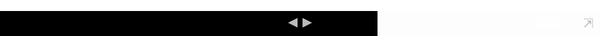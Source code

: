 ```yaml
---
layout: page
title: "what is the cloud"
comments: false
sharing: true
footer: true
---
```


Slides from the "cloud and NGS data analysis" course that we ran on August 2013.

<div id="slides" width="100%" >
  <iframe allowfullscreen mozallowfullscreen webkitallowfullscreen>
    <!DOCTYPE html>
<head>
<meta charset="utf-8">
  <meta name="author" content="Eduardo Pareja-Tobes" />
  <title>the cloud?</title>
  <style type="text/css">
table.sourceCode, tr.sourceCode, td.lineNumbers, td.sourceCode {
  margin: 0; padding: 0; vertical-align: baseline; border: none; }
table.sourceCode { width: 100%; line-height: 100%; }
td.lineNumbers { text-align: right; padding-right: 4px; padding-left: 4px; color: #aaaaaa; border-right: 1px solid #aaaaaa; }
td.sourceCode { padding-left: 5px; }
code > span.kw { color: #007020; font-weight: bold; }
code > span.dt { color: #902000; }
code > span.dv { color: #40a070; }
code > span.bn { color: #40a070; }
code > span.fl { color: #40a070; }
code > span.ch { color: #4070a0; }
code > span.st { color: #4070a0; }
code > span.co { color: #60a0b0; font-style: italic; }
code > span.ot { color: #007020; }
code > span.al { color: #ff0000; font-weight: bold; }
code > span.fu { color: #06287e; }
code > span.er { color: #ff0000; font-weight: bold; }
  </style>
<link href='http://fonts.googleapis.com/css?family=Bitter:400,700,400italic|Open+Sans:300italic,400italic,600italic,400,300,600' rel='stylesheet' type='text/css'>
<style>
  html { background-color: #425331; }
  body { 
    background-color: #f9fcfe; 
    color: #414141;
    text-align: left;
  }
  /* A section is a slide. It's size is 800x600, and this will never change */
  section {

    display: inline-block;
    font-family: Open Sans, sans;
    font-weight: 400;
    font-size: 225%; /* 16 * 2.25 = 36 */
    color: #535353;
  }

  p { margin-bottom: 1.333em; }
  strong { color: #b8913d; } 
  em {  font-weight: 400; color: #121212; }
  code {  font-family: PT Mono; font-size: 76%; }
  address, blockquote, dl, fieldset, p, form, h1, h2, h3, h4, 
  h5, h6, hr, ol, pre, table, ul, dl { 
    vertical-align: middle;
  }
  h1, h2, h3 {
    margin-top:0; margin-bottom:0;
    letter-spacing: -1px;
    text-align: center;
    font-family: Bitter;
    font-weight: normal;
    color: #b8463d;
  }
  h1 {  font-size:2em; padding: 0.6666em 0; }
  h1 { padding-top: 0; }
  h2 {  font-size:1.75em; padding:0.381em 0;  }
  h3 {  
    font-size: 1.5em; 
    padding-top: 0;
    padding-bottom: 0.8888em;
    padding-left: 0;
    padding-right: 0;
    text-align: left; 
  }
  section.titleslide h1 {}
  h1.title { 
    text-align: right;
    font-size: 2.4em;
    font-family: Bitter;
    font-weight: bold; 
    font-style: italic;
    color: #b8913d;
    padding: 0.6666em 0;
    padding-bottom: 0;
  }
    h2.author { 
    font-size: 1.25em;
    font-family: Open Sans;
    text-align: right;
    margin: 0 0 0 0;
    font-weight: 300; color:#266871; 
  }
  h3.date { 
    text-align: right;
    font-size: 1em;
    font-family: Open Sans;
    margin: 0 0 0 0;
    font-weight: 300; font-style: normal;
  }
  ul { list-style-type: round;}
  ol { list-style-type: decimal;}
  ul, ol {
    margin: 10px 10px 10px 80px;
  }
  li { text-align: left; }
  q { quotes: "“" "”" "‘" "’"; }
  blockquote { 
    margin-top: 1.333em;
    padding-top: 1.333em;
    padding-bottom: 1.333em; 
    padding-left: 2em;
    padding-right: 2em;
    font-style: italic;
    text-align: right;
    border-right: 6px solid #b8463d;
    background-color: #f2f2f2;
  }
  a:link {color:#266871; text-decoration: none;}      /* unvisited link */
  a:visited {color:#266871; text-decoration: none;}  /* visited link */
  a:hover {color:#569ca6;}  /* mouse over link */
  a:active {color:#3e7f89;}  /* selected link */

  /* Figures are displayed full-page, with the caption on
     top of the image/video */
  figure {
    background-color: transparent;
    overflow: visible;
  }
  img:first-of-type {
    margin-left: -80px;
    margin-top: -120px;
    position:absolute;
    width: 800px;
    height: 600px;
    top: 0;
    left: 0;
    z-index: -1;
  }
  figure > img {
    width: 800px !important;
    height: 600px !important;
    margin-left: -80px;
    margin-top: -120px;
  }
  figcaption {
    margin: 70px;
  }
  footer {
    position: absolute;
    bottom: 0;
    width: 100%;
    padding: 40px;
    text-align: right;
    background-color: #F3F4F8;
    border-top: 1px solid #CCC;
  }

  /* Transition effect */
  /* Feel free to change the transition effect for original
     animations. See here:
     https://developer.mozilla.org/en/CSS/CSS_transitions
     How to use CSS3 Transitions: */
  section {
      -moz-transition: left 200ms ease-out 0s;
      -webkit-transition: left 200ms ease-out 0s;
      -ms-transition: left 200ms ease-out 0s;
      transition: left 200ms ease-out 0s;
  }

  /* Before */
  section { 

    width: 640px;
    position: absolute;
    height:360px;
    top: 50%; left: 50%;
    margin-left: -320px; margin-top: -180px;
    vertical-align: middle;
    left: -150%; }
  /* Now */
  section[aria-selected] { 
    /* 16:9 640x360 */
    width: 640px;
    position: absolute;
    height:360px;
    top: 50%; left: 50%;
    margin-left: -320px; margin-top: -180px;
    vertical-align: middle;
    display: inline-block;
  }
  /* After */
  section[aria-selected] ~ section { 

    width: 640px;
    position: absolute;
    height:360px;
    top: 50%; left: 50%;
    margin-left: -320px; margin-top: -180px;
    vertical-align: middle;
    left: +150%; 
  }

  /* Incremental elements */

  /* By default, visible */
  .incremental > * { opacity: 1; }

  /* The current item */
  .incremental > *[aria-selected] { color: #b8913d; opacity: 1; font-weight: 500;}

  /* The items to-be-selected */
  .incremental > *[aria-selected] ~ * { opacity: 0.3; }

  /*logos*/
  #logos_div {
    position: absolute;
    
  }
  #ohnoseq_logo_div {}
  #ohnoseq_logo {
    /*6.132867133*/
    height: 20px; width: 123px;
    top:570px;
    left: 730px;
    position: relative;
  }
  #era7_logo_div {}
  #era7_logo {
    /*4.866071429*/
    height: 20px; width: 97px;
    position: relative;
    top: 540px;
    left: 755px;
  }
  #intercrossing_logo {
    /*1.236979167*/
    height: 64px; width: 80px;
    position: relative;  
    top:45px;
    left: 780px;
  }
</style>
</head>
<body>
<section>
  <h1 class="title">the cloud?</h1>
  <h2 class="author"><script type="text/javascript">
                     <!--
                     h='&#x6f;&#104;&#110;&#x6f;&#x73;&#x65;&#x71;&#x75;&#x65;&#110;&#x63;&#x65;&#x73;&#46;&#x63;&#x6f;&#x6d;';a='&#64;';n='&#x65;&#112;&#x61;&#114;&#x65;&#106;&#x61;&#116;&#x6f;&#98;&#x65;&#x73;';e=n+a+h;
                     document.write('<a h'+'ref'+'="ma'+'ilto'+':'+e+'">'+'Eduardo Pareja-Tobes'+'<\/'+'a'+'>');
                     // -->
                     </script><noscript>&#x45;&#100;&#x75;&#x61;&#114;&#100;&#x6f;&#32;&#80;&#x61;&#114;&#x65;&#106;&#x61;&#x2d;&#84;&#x6f;&#98;&#x65;&#x73;&#32;&#40;&#x65;&#112;&#x61;&#114;&#x65;&#106;&#x61;&#116;&#x6f;&#98;&#x65;&#x73;&#32;&#x61;&#116;&#32;&#x6f;&#104;&#110;&#x6f;&#x73;&#x65;&#x71;&#x75;&#x65;&#110;&#x63;&#x65;&#x73;&#32;&#100;&#x6f;&#116;&#32;&#x63;&#x6f;&#x6d;&#x29;</noscript></h2>
  <h3 class="date">today</h3>
</section>
<div id="logos_div">
  <div id="ohnoseq_logo_div">
    <a href="http://ohnosequences.com">
      <img id="ohnoseq_logo" src="ohnoseq-logo.png">
    </a>
  </div>
  </div>
  <div id="era7_logo_div">
    <a href="http://era7bioinformatics.com">
      <img id="era7_logo" src="era7-logo.png">
    </a>
  </div>
  <div id="intercrossing_logo_div">
    <a href="http://intercrossing.wikispaces.com">
      <img id="intercrossing_logo" src="intercrossing-logo.png">
    </a>
  </div>
</div> 
<section class="slide level2">

<h4 id="talk-outline">talk outline</h4>
<p><br\></p>
<p>the <strong>cloud</strong>: what it is, some general implications.</p>
<p>an intro to <strong>EC2</strong> and <strong>S3</strong>: the two canonical services which started all this cloud thing</p>
</section>
<section id="what-cloud-means" class="titleslide slide level1"><h1>what cloud means</h1></section><section id="key-features" class="slide level2">
<h1>4 key features</h1>
<ol class="incremental" type="1">
<li>on-demand</li>
<li>remote/distributed</li>
<li>scalable</li>
<li>measurable</li>
</ol>
</section><section id="on-demand" class="slide level2">
<h1>1. on-demand</h1>
<p>ability to provision resources without <em>human</em> interaction:</p>
<ul>
<li><strong>API</strong>: <strong>A</strong>pplication <strong>P</strong>rogrammer <strong>I</strong>nterface</li>
</ul>
</section><section class="slide level2">

<h3 id="api-what---example">API <em>what?</em> - example:</h3>
<pre class="sourceCode scala"><code class="sourceCode scala"><span class="co">// fake code:</span>
<span class="co">// I want a server</span>
<span class="kw">val</span> server = cloud.<span class="fu">createInstance</span>
<span class="co">// now, create a file there</span>
<span class="kw">val</span> content = <span class="st">&quot;hi cloud!&quot;</span>
<span class="kw">val</span> file = cloud.<span class="fu">createFile</span>(content)</code></pre>
</section><section id="remote-access" class="slide level2">
<h1>2. remote access</h1>
<p>Ability to act on resources from any point inside a <em>network</em></p>
<ul>
<li>actions defined by <strong>API</strong>s</li>
<li><strong>authentication</strong> mechanisms</li>
</ul>
</section><section class="slide level2">

<h3 id="example-again">example again:</h3>
<pre class="sourceCode scala"><code class="sourceCode scala"><span class="co">// restart that server</span>
server.<span class="fu">restart</span>
<span class="co">// get rid of that file</span>
file.<span class="fu">delete</span></code></pre>
</section><section class="slide level2">

<h3 id="how-all-this-works">how all this works?</h3>
<p>you need to represent actions as communication between members of the <strong>network</strong>. How? standard <strong>internet</strong> protocols and conventions</p>
</section><section class="slide level2">

<p>Two key aspects here:</p>
<ul class="incremental">
<li><strong>communication</strong> between: you and the service, different components, …</li>
<li><strong>authentication</strong> me is me, the service is the service</li>
</ul>
</section><section class="slide level2">

<h3 id="communication">communication</h3>
<ul>
<li>network protocols: <strong>HTTP/S</strong></li>
<li>services expose HTTP-based APIs at endpoints (URLs)</li>
</ul>
</section><section class="slide level2">

<h3 id="communication-ii">communication II</h3>
<p>actions are mapped to requests</p>
<ul>
<li>at particular <strong>URLs</strong>: <code>http://cloud.com/datatype/action</code></li>
<li>with particular <strong>params</strong>: <code>POST</code>, <code>GET</code>, <code>?public=true</code></li>
</ul>
</section><section class="slide level2">

<h3 id="authentication">authentication</h3>
<p>actions are signed using <strong>asymmetric-key</strong> encryption.</p>
<p>normally using <a href="https://en.wikibooks.org/wiki/Cryptography/RSA">RSA</a></p>
</section><section class="slide level2">

<h3 id="authentication-ii">authentication II</h3>
<ul>
<li><strong>private</strong> key: <em>encrypt/sign</em></li>
<li><strong>public</strong> key: <em>decrypt/verify</em></li>
</ul>
</section><section class="slide level2">

<h3 id="authentication-iii">authentication III</h3>
<ul>
<li>the <strong>client</strong> signs requests</li>
<li>the <strong>service</strong> verifies requests</li>
</ul>
</section><section class="slide level2">

<h3 id="again-standards">again, standards</h3>
<ul class="incremental">
<li><strong>transport</strong>: rely on standard network protocols: <strong><code>HTTP/S</code></strong>, <strong><code>SSH</code></strong></li>
<li>same for <strong>authentication</strong> and encryption: <strong><code>SSL</code></strong>, <strong><code>RSA</code></strong></li>
</ul>
</section><section class="slide level2">

<h3 id="distributed-i">distributed I</h3>
<pre class="sourceCode scala"><code class="sourceCode scala"><span class="co">// send a HTTP request </span>
<span class="co">// to a service endpoint:</span>
<span class="co">// http://machines.cloud.com</span>
server.<span class="fu">restart</span>
<span class="co">// this request is signed </span>
<span class="co">// for example, using RSA</span></code></pre>
</section><section class="slide level2">

<h3 id="distributed-ii">distributed II</h3>
<p>after <code>server.restart</code>, at <em>some</em> point in the <strong>future</strong>, the cloud service <strong>restarts</strong> your server. Or <strong>not</strong>.</p>
</section><section class="slide level2">

<h3 id="distributed-iii">distributed III</h3>
<ul>
<li>welcome to <strong>distributed</strong> systems!</li>
</ul>
<p><br /> more on the <a href="">cloud arch</a> session.</p>
</section><section id="scalable" class="slide level2">
<h1>3. scalable</h1>
<p><strong>boundless</strong> (in principle) provisioning and release of <strong>resources</strong></p>
</section><section class="slide level2">

<h3 id="resources">resources?</h3>
<ul class="incremental">
<li>servers</li>
<li>storage</li>
<li>databases</li>
<li>message queues</li>
<li>…</li>
</ul>
</section><section class="slide level2">

<h3 id="example">example</h3>
<pre class="sourceCode scala"><code class="sourceCode scala"><span class="co">// got data today! let&#39;s do some stuff</span>
<span class="kw">val</span> servers = cloud.<span class="fu">instances</span>(<span class="dv">100</span>)
<span class="co">// this takes less than 2h</span>
servers analyze data
<span class="co">// so release resources after</span>
<span class="fu">in</span> (<span class="dv">2</span> h) { servers.<span class="fu">terminate</span> }</code></pre>
</section><section class="slide level2">

<h3 id="importance">importance</h3>
<ul>
<li><strong>grow</strong> and <strong>reduce</strong> your infrastructure according to <strong>state</strong></li>
<li>and do it <strong>automatically</strong></li>
</ul>
</section><section class="slide level2">

<h3 id="for-example">for example</h3>
<ul>
<li>web apps → traffic</li>
<li>data analysis → availability, size</li>
<li>…</li>
</ul>
</section><section id="measurable" class="slide level2">
<h1>4. measurable</h1>
<p>the <strong>service</strong> exposes information about <strong>itself</strong></p>
<ul class="incremental">
<li>service use → <em>cost</em></li>
<li>resources → <em>state</em></li>
</ul>
</section><section class="slide level2">

<h3 id="cost-model">cost model</h3>
<blockquote>
<p>pay for what you use</p>
</blockquote>
</section><section class="slide level2">

<h3 id="cost-model-1">cost model</h3>
<p>The single most disrupting trait of cloud computing.</p>
<p>Making infrastructure an <a href="https://en.wikipedia.org/wiki/Intangible_good">intangible</a> <a href="https://en.wikipedia.org/wiki/Commodity">commodity</a> is huge!</p>
</section><section class="slide level2">

</section>
<section id="variants" class="titleslide slide level1"><h1>variants</h1></section><section id="terminology" class="slide level2">
<h1>terminology</h1>
<p>Based on what you get, cloud services classified into:</p>
<p><strong>XaaS</strong>: <strong>X</strong> <strong>a</strong>s <strong>a</strong> <strong>S</strong>ervice</p>
</section><section id="basic-kinds" class="slide level2">
<h1>3 basic kinds</h1>
<ul class="incremental">
<li><em>IaaS</em> Infrastructure</li>
<li><em>PaaS</em> Platform</li>
<li><em>SaaS</em> Software –cloud?</li>
</ul>
</section><section class="slide level2">

<h3 id="the-abstraction-layer">the abstraction layer</h3>
<p>From abstract to concrete: you run <em>software</em> on top a <em>platform</em>, which needs some <em>infrastructure</em>.</p>
<ul class="incremental">
<li><strong>S</strong>aaS → <strong>P</strong>aaS → <strong>I</strong>aaS</li>
</ul>
</section><section class="slide level2">

<h3 id="more-exotic-terminology">more exotic terminology</h3>
<ul class="incremental">
<li><em>DaaS</em> Data</li>
<li><em>NaaS</em> Network</li>
<li><em>FaaS</em> Food :)</li>
</ul>
</section>
<section id="iaas" class="titleslide slide level1"><h1>IaaS</h1></section><section class="slide level2">

<h3 id="what">what?</h3>
<p>when you get <em>raw</em> stuff. Think of compute power, data storage, networking, …</p>
<p>Basically created by <strong>AWS</strong> with <strong>S3</strong> and <strong>EC2</strong>.</p>
</section><section class="slide level2">

<h3 id="providers">providers?</h3>
<ul class="incremental">
<li><strong>AWS</strong> <em>the real thing</em></li>
<li><strong>RackSpace</strong> <em>good support!</em></li>
<li><strong>Joyent</strong> <em>nice, niche player</em></li>
<li><strong>Azure</strong> <em>Windows stuff</em></li>
<li><strong>Google</strong> <em>??</em></li>
</ul>
</section><section class="slide level2">

<p>I will focus on two basic things, and the available options within the <strong>AWS</strong> offering:</p>
<ul>
<li><strong>compute</strong> machines → EC2</li>
<li><strong>storage</strong> object storage → S3</li>
</ul>
</section><section id="compute" class="slide level2">
<h1>compute</h1>
<p><strong>servers</strong> as a service. You choose your configuration:</p>
<ul>
<li><em>OS</em> Linux, Windows, …</li>
<li><em>hardware</em> RAM, CPU, …</li>
</ul>
</section><section class="slide level2">

<h3 id="ec2">EC2</h3>
<p>You instantiate <strong>instances</strong> from machine images called <strong>AMI</strong>s.</p>
<p>choose from a predefined set of <strong>hardware confs</strong>, called <a href="https://aws.amazon.com/en/ec2/instance-types/">instance types</a></p>
</section><section class="slide level2">

<h3 id="where">where?</h3>
<p>A set of <strong>regions</strong> (EU, US, …) further divided into <strong>availability zones</strong>.</p>
</section><section class="slide level2">

<h3 id="how">how?</h3>
<p>Make <strong>API</strong> calls from <em>anywhere</em> to <strong>region</strong>-specific service <strong>endpoints</strong></p>
</section><section class="slide level2">

<h3 id="ec2-scalability">EC2 scalability</h3>
<ul class="incremental">
<li>instance number limit: <em>∞</em></li>
<li>image number limit: <em>∞</em></li>
<li>create/kill instances: <em>~2min</em></li>
</ul>
</section><section class="slide level2">

<h3 id="ec2-pricing">EC2 pricing</h3>
<p>pay per <strong>hour</strong>, in different ways</p>
<ul>
<li>book capacity</li>
<li>bid</li>
<li>I want it now!</li>
</ul>
</section><section class="slide level2">

<h3 id="ec2-extras">EC2 extras</h3>
<p>A lot of bells and whistles around:</p>
<ul>
<li><a href="https://aws.amazon.com/en/autoscaling">Auto Scaling</a> instance groups</li>
<li><a href="https://aws.amazon.com/ec2/en/spot-instances">Spot Instances</a> a bid market!</li>
<li><a href="https://aws.amazon.com/en/cloudwatch">CloudWatch</a> monitoring</li>
<li>…</li>
</ul>
</section><section id="object-storage" class="slide level2">
<h1>object storage</h1>
<ul>
<li>put/get <strong>objects</strong></li>
<li>they live inside <strong>buckets</strong></li>
</ul>
<p><br \> think of a remote <em>filesystem</em> with <em>one folder level</em>.</p>
</section><section id="object-storage-ii" class="slide level2">
<h1>object storage II</h1>
<ul class="incremental">
<li><strong>simple</strong></li>
<li>but, <strong>useful?</strong></li>
<li>yes! lose <em>features</em>, get <em>scalability</em></li>
</ul>
</section><section class="slide level2">

<h3 id="s3">S3</h3>
<p>The dawn of <strong>AWS</strong>: launched in <em>2006</em>. Created the concept of object storage.</p>
<p>Heavily used by Amazon itself. And by <strong>you</strong>, too! –<em>dropbox</em></p>
</section><section class="slide level2">

<h3 id="where-1">where?</h3>
<ul>
<li><strong>Buckets</strong> live inside one <strong>region</strong></li>
<li><strong>Objects</strong> are stored <strong>replicated</strong> across several <em>zones</em>, then across several <em>datacenters</em>, then across several <em>servers</em></li>
</ul>
</section><section class="slide level2">

<h3 id="how-1">how?</h3>
<p>Make <strong>API</strong> calls from <em>anywhere</em> to <strong>region</strong>-specific service <strong>endpoints</strong></p>
</section><section class="slide level2">

<h3 id="s3-scalability">S3 scalability</h3>
<ul class="incremental">
<li>object number limit: <em>∞</em></li>
<li>total storage limit: <em>∞</em></li>
<li>durability: <em>99.999999999%</em></li>
<li><em>global</em> service throughput: <em>∞</em></li>
</ul>
</section><section class="slide level2">

<h3 id="s3-pricing">S3 pricing</h3>
<ul class="incremental">
<li><strong>pay</strong> for what you <strong>use</strong></li>
<li><strong>cheap</strong>: 0<strong>.</strong>10$/GB/year</li>
<li>again, <strong>different</strong> options</li>
</ul>
</section><section class="slide level2">

<h3 id="questions">questions!</h3>
<p>and hopefully <strong>answers</strong>.</p>
<p>I think you should try <em>:)</em></p>
</section>
<!-- {{{{ dzslides core
#
#
#     __  __  __       .  __   ___  __
#    |  \  / /__` |    | |  \ |__  /__`
#    |__/ /_ .__/ |___ | |__/ |___ .__/ core :€
#
#
# The following block of code is not supposed to be edited.
# But if you want to change the behavior of these slides,
# feel free to hack it!
#
-->

<div id="progress-bar"></div>

<!-- Default Style -->
<style>
  * { margin: 0; padding: 0; -moz-box-sizing: border-box; -webkit-box-sizing: border-box; box-sizing: border-box; }
  details { display: none; }
  body {
    width: 800px; height: 600px;
    margin-left: -400px; margin-top: -300px;
    position: absolute; top: 50%; left: 50%;
    overflow: hidden;
  }
  section {
    position: absolute;
    pointer-events: none;
    width: 100%; height: 100%;
  }
  section[aria-selected] { pointer-events: auto; }
  html { overflow: hidden; }
  body { display: none; }
  body.loaded { display: block; }
  .incremental {visibility: hidden; }
  .incremental[active] {visibility: visible; }
  #progress-bar{
    bottom: 0;
    position: absolute;
    -moz-transition: width 400ms linear 0s;
    -webkit-transition: width 400ms linear 0s;
    -ms-transition: width 400ms linear 0s;
    transition: width 400ms linear 0s;
  }
  figure {
    width: 100%;
    height: 100%;
  }
  figure > * {
    position: absolute;
  }
  figure > img, figure > video {
    width: 100%; height: 100%;
  }
</style>

<script>
  var Dz = {
    remoteWindows: [],
    idx: -1,
    step: 0,
    slides: null,
    progressBar : null,
    params: {
      autoplay: "1"
    }
  };

  Dz.init = function() {
    document.body.className = "loaded";
    this.slides = $$("body > section");
    this.progressBar = $("#progress-bar");
    this.setupParams();
    this.onhashchange();
    this.setupTouchEvents();
    this.onresize();
  }
  
  Dz.setupParams = function() {
    var p = window.location.search.substr(1).split('&');
    p.forEach(function(e, i, a) {
      var keyVal = e.split('=');
      Dz.params[keyVal[0]] = decodeURIComponent(keyVal[1]);
    });
  // Specific params handling
    if (!+this.params.autoplay)
      $$.forEach($$("video"), function(v){ v.controls = true });
  }

  Dz.onkeydown = function(aEvent) {
    // Don't intercept keyboard shortcuts
    if (aEvent.altKey
      || aEvent.ctrlKey
      || aEvent.metaKey
      || aEvent.shiftKey) {
      return;
    }
    if ( aEvent.keyCode == 37 // left arrow
      || aEvent.keyCode == 38 // up arrow
      || aEvent.keyCode == 33 // page up
    ) {
      aEvent.preventDefault();
      this.back();
    }
    if ( aEvent.keyCode == 39 // right arrow
      || aEvent.keyCode == 40 // down arrow
      || aEvent.keyCode == 34 // page down
    ) {
      aEvent.preventDefault();
      this.forward();
    }
    if (aEvent.keyCode == 35) { // end
      aEvent.preventDefault();
      this.goEnd();
    }
    if (aEvent.keyCode == 36) { // home
      aEvent.preventDefault();
      this.goStart();
    }
    if (aEvent.keyCode == 32) { // space
      aEvent.preventDefault();
      this.toggleContent();
    }
    if (aEvent.keyCode == 70) { // f
      aEvent.preventDefault();
      this.goFullscreen();
    }
  }

  /* Touch Events */

  Dz.setupTouchEvents = function() {
    var orgX, newX;
    var tracking = false;

    var db = document.body;
    db.addEventListener("touchstart", start.bind(this), false);
    db.addEventListener("touchmove", move.bind(this), false);

    function start(aEvent) {
      aEvent.preventDefault();
      tracking = true;
      orgX = aEvent.changedTouches[0].pageX;
    }

    function move(aEvent) {
      if (!tracking) return;
      newX = aEvent.changedTouches[0].pageX;
      if (orgX - newX > 100) {
        tracking = false;
        this.forward();
      } else {
        if (orgX - newX < -100) {
          tracking = false;
          this.back();
        }
      }
    }
  }

  /* Adapt the size of the slides to the window */

  Dz.onresize = function() {
    var db = document.body;
    var sx = db.clientWidth / window.innerWidth;
    var sy = db.clientHeight / window.innerHeight;
    var transform = "scale(" + (1/Math.max(sx, sy)) + ")";

    db.style.MozTransform = transform;
    db.style.WebkitTransform = transform;
    db.style.OTransform = transform;
    db.style.msTransform = transform;
    db.style.transform = transform;
  }


  Dz.getDetails = function(aIdx) {
    var s = $("section:nth-of-type(" + aIdx + ")");
    var d = s.$("details");
    return d ? d.innerHTML : "";
  }

  Dz.onmessage = function(aEvent) {
    var argv = aEvent.data.split(" "), argc = argv.length;
    argv.forEach(function(e, i, a) { a[i] = decodeURIComponent(e) });
    var win = aEvent.source;
    if (argv[0] === "REGISTER" && argc === 1) {
      this.remoteWindows.push(win);
      this.postMsg(win, "REGISTERED", document.title, this.slides.length);
      this.postMsg(win, "CURSOR", this.idx + "." + this.step);
      return;
    }
    if (argv[0] === "BACK" && argc === 1)
      this.back();
    if (argv[0] === "FORWARD" && argc === 1)
      this.forward();
    if (argv[0] === "START" && argc === 1)
      this.goStart();
    if (argv[0] === "END" && argc === 1)
      this.goEnd();
    if (argv[0] === "TOGGLE_CONTENT" && argc === 1)
      this.toggleContent();
    if (argv[0] === "SET_CURSOR" && argc === 2)
      window.location.hash = "#" + argv[1];
    if (argv[0] === "GET_CURSOR" && argc === 1)
      this.postMsg(win, "CURSOR", this.idx + "." + this.step);
    if (argv[0] === "GET_NOTES" && argc === 1)
      this.postMsg(win, "NOTES", this.getDetails(this.idx));
  }

  Dz.toggleContent = function() {
    // If a Video is present in this new slide, play it.
    // If a Video is present in the previous slide, stop it.
    var s = $("section[aria-selected]");
    if (s) {
      var video = s.$("video");
      if (video) {
        if (video.ended || video.paused) {
          video.play();
        } else {
          video.pause();
        }
      }
    }
  }

  Dz.setCursor = function(aIdx, aStep) {
    // If the user change the slide number in the URL bar, jump
    // to this slide.
    aStep = (aStep != 0 && typeof aStep !== "undefined") ? "." + aStep : ".0";
    window.location.hash = "#" + aIdx + aStep;
  }

  Dz.onhashchange = function() {
    var cursor = window.location.hash.split("#"),
        newidx = 1,
        newstep = 0;
    if (cursor.length == 2) {
      newidx = ~~cursor[1].split(".")[0];
      newstep = ~~cursor[1].split(".")[1];
      if (newstep > Dz.slides[newidx - 1].$$('.incremental > *').length) {
        newstep = 0;
        newidx++;
      }
    }
    this.setProgress(newidx, newstep);
    if (newidx != this.idx) {
      this.setSlide(newidx);
    }
    if (newstep != this.step) {
      this.setIncremental(newstep);
    }
    for (var i = 0; i < this.remoteWindows.length; i++) {
      this.postMsg(this.remoteWindows[i], "CURSOR", this.idx + "." + this.step);
    }
  }

  Dz.back = function() {
    if (this.idx == 1 && this.step == 0) {
      return;
    }
    if (this.step == 0) {
      this.setCursor(this.idx - 1,
                     this.slides[this.idx - 2].$$('.incremental > *').length);
    } else {
      this.setCursor(this.idx, this.step - 1);
    }
  }

  Dz.forward = function() {
    if (this.idx >= this.slides.length &&
        this.step >= this.slides[this.idx - 1].$$('.incremental > *').length) {
        return;
    }
    if (this.step >= this.slides[this.idx - 1].$$('.incremental > *').length) {
      this.setCursor(this.idx + 1, 0);
    } else {
      this.setCursor(this.idx, this.step + 1);
    }
  }

  Dz.goStart = function() {
    this.setCursor(1, 0);
  }

  Dz.goEnd = function() {
    var lastIdx = this.slides.length;
    var lastStep = this.slides[lastIdx - 1].$$('.incremental > *').length;
    this.setCursor(lastIdx, lastStep);
  }

  Dz.setSlide = function(aIdx) {
    this.idx = aIdx;
    var old = $("section[aria-selected]");
    var next = $("section:nth-of-type("+ this.idx +")");
    if (old) {
      old.removeAttribute("aria-selected");
      var video = old.$("video");
      if (video) {
        video.pause();
      }
    }
    if (next) {
      next.setAttribute("aria-selected", "true");
      var video = next.$("video");
      if (video && !!+this.params.autoplay) {
        video.play();
      }
    } else {
      // That should not happen
      this.idx = -1;
      // console.warn("Slide doesn't exist.");
    }
  }

  Dz.setIncremental = function(aStep) {
    this.step = aStep;
    var old = this.slides[this.idx - 1].$('.incremental > *[aria-selected]');
    if (old) {
      old.removeAttribute('aria-selected');
    }
    var incrementals = $$('.incremental');
    if (this.step <= 0) {
      $$.forEach(incrementals, function(aNode) {
        aNode.removeAttribute('active');
      });
      return;
    }
    var next = this.slides[this.idx - 1].$$('.incremental > *')[this.step - 1];
    if (next) {
      next.setAttribute('aria-selected', true);
      next.parentNode.setAttribute('active', true);
      var found = false;
      $$.forEach(incrementals, function(aNode) {
        if (aNode != next.parentNode)
          if (found)
            aNode.removeAttribute('active');
          else
            aNode.setAttribute('active', true);
        else
          found = true;
      });
    } else {
      setCursor(this.idx, 0);
    }
    return next;
  }

  Dz.goFullscreen = function() {
    var html = $('html'),
        requestFullscreen = html.requestFullscreen || html.requestFullScreen || html.mozRequestFullScreen || html.webkitRequestFullScreen;
    if (requestFullscreen) {
      requestFullscreen.apply(html);
    }
  }
  
  Dz.setProgress = function(aIdx, aStep) {
    var slide = $("section:nth-of-type("+ aIdx +")");
    if (!slide)
      return;
    var steps = slide.$$('.incremental > *').length + 1,
        slideSize = 100 / (this.slides.length - 1),
        stepSize = slideSize / steps;
    this.progressBar.style.width = ((aIdx - 1) * slideSize + aStep * stepSize) + '%';
  }
  
  Dz.postMsg = function(aWin, aMsg) { // [arg0, [arg1...]]
    aMsg = [aMsg];
    for (var i = 2; i < arguments.length; i++)
      aMsg.push(encodeURIComponent(arguments[i]));
    aWin.postMessage(aMsg.join(" "), "*");
  }
  
  function init() {
    Dz.init();
    window.onkeydown = Dz.onkeydown.bind(Dz);
    window.onresize = Dz.onresize.bind(Dz);
    window.onhashchange = Dz.onhashchange.bind(Dz);
    window.onmessage = Dz.onmessage.bind(Dz);
  }

  window.onload = init;
</script>


<script> // Helpers
  if (!Function.prototype.bind) {
    Function.prototype.bind = function (oThis) {

      // closest thing possible to the ECMAScript 5 internal IsCallable
      // function 
      if (typeof this !== "function")
      throw new TypeError(
        "Function.prototype.bind - what is trying to be fBound is not callable"
      );

      var aArgs = Array.prototype.slice.call(arguments, 1),
          fToBind = this,
          fNOP = function () {},
          fBound = function () {
            return fToBind.apply( this instanceof fNOP ? this : oThis || window,
                   aArgs.concat(Array.prototype.slice.call(arguments)));
          };

      fNOP.prototype = this.prototype;
      fBound.prototype = new fNOP();

      return fBound;
    };
  }

  var $ = (HTMLElement.prototype.$ = function(aQuery) {
    return this.querySelector(aQuery);
  }).bind(document);

  var $$ = (HTMLElement.prototype.$$ = function(aQuery) {
    return this.querySelectorAll(aQuery);
  }).bind(document);

  $$.forEach = function(nodeList, fun) {
    Array.prototype.forEach.call(nodeList, fun);
  }

</script>
<!-- vim: set fdm=marker: }}} -->
</body>
</html>
  </iframe>
</div>
<div id="controls">
  <button title="prev" id="back" onclick="Dz.back()">&#9664;</button>
  <button title="next" id="forward" onclick="Dz.forward()">&#9654;</button>
  <div id="rightcontrols">
    <input onchange="Dz.setCursor(this.value)" size="2" id="slideidx" value="0" />/<span id="slidecount">...</span>
    <button title="Go fullscreen or open in a new window" id="fullscreen" onclick="Dz.goFullscreen()">&#8689;</button>
  </div>
</div>

<style>
  html { height: 100%;}
  body {
    margin: 0;
    background-color: black;
    height: 100%;
    width: 100%;
  }
  #slides, #controls {
    left: 0;
    position: absolute;
    right: 0;
  }
  #controls {
    color: white;
    font-family: monospace;
    height: 30px;
    line-height: 30px;
    padding: 5px;
  }
  #slides {
    bottom: 40px;
    top: 0;
  }
  iframe {
    border: none;
    background-color: white;
    height: 100%;
    width: 100%;
  }
  #controls {
    bottom: 0;
    float: right;
    font-size: 13px;
    text-align: center;
  }
  #controls button[disabled] {color: #333;}
  button {
    background-color: transparent;
    border: none;
    cursor: pointer;
    color: #bbb;
    padding: 0;
    font-size: 20px;
    line-height: 100%;
    -webkit-user-select: none;
    -khtml-user-select: none;
    -moz-user-select: none;
    -o-user-select: none;
    user-select: none;
    position: relative;
  }
  button:hover {
    color: white;
  }
  button:active {
    top: 1px;
    left: 1px;
  }
  #slideidx {
    border: none;
    background-color: rgba(255, 255, 255, 0.2);
    color: white;
    text-align: center;
  }
  #rightcontrols * { vertical-align: middle; }
  #rightcontrols {
    bottom: 4px;
    position: absolute;
    top: 4px;
    right: 10px;
  }
  #fullscreen {-moz-transform: scaleX(-1);-webkit-transform: scaleX(-1);-o-transform: scaleX(-1);-ms-transform: scaleX(-1);transform: scaleX(-1);}
</style>

<script>
  var Dz = {
    view: null,
    url: null,
    idx: 1,
    count: null,
    iframe: null
  };
  
  Dz.init = function() {
    this.loadIframe();
  }
  
  Dz.onkeydown = function(aEvent) {
    // Don't intercept keyboard shortcuts
    if (aEvent.altKey
      || aEvent.ctrlKey
      || aEvent.metaKey
      || aEvent.shiftKey) {
      return;
    }
    if ( aEvent.keyCode == 37 // left arrow
      || aEvent.keyCode == 38 // up arrow
      || aEvent.keyCode == 33 // page up
    ) {
      aEvent.preventDefault();
      this.back();
    }
    if ( aEvent.keyCode == 39 // right arrow
      || aEvent.keyCode == 40 // down arrow
      || aEvent.keyCode == 34 // page down
    ) {
      aEvent.preventDefault();
      this.forward();
    }
    if (aEvent.keyCode == 35) { // end
      aEvent.preventDefault();
      this.goEnd();
    }
    if (aEvent.keyCode == 36) { // home
      aEvent.preventDefault();
      this.goStart();
    }
    if (aEvent.keyCode == 32) { // space
      aEvent.preventDefault();
      this.toggleContent();
    }
    if (aEvent.keyCode == 70) { // f
      aEvent.preventDefault();
      this.goFullscreen();
    }
  }
  
  Dz.onmessage = function(aEvent) {
    if (aEvent.source === this.view) {
      var argv = aEvent.data.split(" "), argc = argv.length;
      argv.forEach(function(e, i, a) { a[i] = decodeURIComponent(e) });
      if (argv[0] === "CURSOR" && argc === 2) {
        var cursor = argv[1].split(".");
        this.idx = ~~cursor[0];
        this.step = ~~cursor[1];
        $("#slideidx").value = this.idx;
        $("#back").disabled = this.idx == 1;
        $("#forward").disabled = this.idx == this.count;
      }
      if (argv[0] === "REGISTERED" && argc === 3) {
        $("#slidecount").innerHTML = this.count = argv[2];
        document.title = argv[1];
      }
    }
  }
  
  /* Get url from hash or prompt and store it */
  
  Dz.getUrl = function() {
    var u = window.location.hash.split("#")[1];
    if (!u) {
      u = window.prompt("What is the URL of the slides?");
      if (u) {
        window.location.hash = u.split("#")[0];
        return u;
      }
      u = "<style>body{background-color:white;color:black}</style>";
      u += "<strong>ERROR:</strong> No URL specified.<br>";
      u += "Try<em>: " + document.location + "#yourslides.html</em>";
      u = "data:text/html," + encodeURIComponent(u);
    }
    return u;
  }
  
  Dz.loadIframe = function() {
    this.iframe = $("iframe");
    this.iframe.src = this.url = this.getUrl();
    this.iframe.onload = function() {
      Dz.view = this.contentWindow;
      Dz.postMsg(Dz.view, "REGISTER");
    }
  }
  
  Dz.toggleContent = function() {
    this.postMsg(this.view, "TOGGLE_CONTENT");
  }
  
  Dz.onhashchange = function() {
    this.loadIframe();
  }
  
  Dz.back = function() {
    this.postMsg(this.view, "BACK");
  }

  Dz.forward = function() {
    this.postMsg(this.view, "FORWARD");
  }

  Dz.goStart = function() {
    this.postMsg(this.view, "START");
  }

  Dz.goEnd = function() {
    this.postMsg(this.view, "END");
  }

  Dz.setCursor = function(aCursor) {
    this.postMsg(this.view, "SET_CURSOR", aCursor);
  }

  Dz.goFullscreen = function() {
    var requestFullscreen = this.iframe.requestFullscreen || this.iframe.requestFullScreen || this.iframe.mozRequestFullScreen || this.iframe.webkitRequestFullScreen;
    if (requestFullscreen) {
      requestFullscreen.apply(this.iframe);
    } else {
      window.open(this.url + "#" + this.idx, '', 'width=800,height=600,personalbar=0,toolbar=0,scrollbars=1,resizable=1');
    }
  }
  
  Dz.postMsg = function(aWin, aMsg) { // [arg0, [arg1...]]
    aMsg = [aMsg];
    for (var i = 2; i < arguments.length; i++)
      aMsg.push(encodeURIComponent(arguments[i]));
    aWin.postMessage(aMsg.join(" "), "*");
  }

  function init() {
    Dz.init();
    window.onkeydown = Dz.onkeydown.bind(Dz);
    window.onhashchange = Dz.loadIframe.bind(Dz);
    window.onmessage = Dz.onmessage.bind(Dz);
  }

  window.onload = init;
</script>


<script> // Helpers
  if (!Function.prototype.bind) {
    Function.prototype.bind = function (oThis) {

      // closest thing possible to the ECMAScript 5 internal IsCallable
      // function 
      if (typeof this !== "function")
      throw new TypeError(
        "Function.prototype.bind - what is trying to be fBound is not callable"
      );

      var aArgs = Array.prototype.slice.call(arguments, 1),
          fToBind = this,
          fNOP = function () {},
          fBound = function () {
            return fToBind.apply( this instanceof fNOP ? this : oThis || window,
                   aArgs.concat(Array.prototype.slice.call(arguments)));
          };

      fNOP.prototype = this.prototype;
      fBound.prototype = new fNOP();

      return fBound;
    };
  }

  var $ = (HTMLElement.prototype.$ = function(aQuery) {
    return this.querySelector(aQuery);
  }).bind(document);

</script>